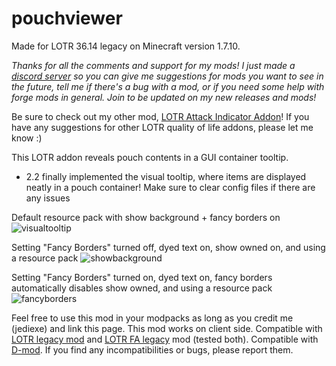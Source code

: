 # pouchviewer
Made for LOTR 36.14 legacy on Minecraft version 1.7.10.

_Thanks for all the comments and support for my mods! I just made a [discord server](https://discord.gg/TVxGeBbpTt "discord server") so you can give me suggestions for mods you want to see in the future, tell me if there's a bug with a mod, or if you need some help with forge mods in general. Join to be updated on my new releases and mods!_

Be sure to check out my other mod, [LOTR Attack Indicator Addon](https://www.curseforge.com/minecraft/mc-mods/lotr-attack-indicator-addon "LOTR Attack Indicator Addon")! If you have any suggestions for other LOTR quality of life addons, please let me know :)


This LOTR addon reveals pouch contents in a GUI container tooltip.

- 2.2 finally implemented the visual tooltip, where items are displayed neatly in a pouch container! Make sure to clear config files if there are any issues

Default resource pack with show background + fancy borders on
![visualtooltip](https://media.forgecdn.net/attachments/644/763/visualpouch.png)

Setting "Fancy Borders" turned off, dyed text on, show owned on, and using a resource pack
![showbackground](https://media.forgecdn.net/attachments/644/764/showbackground.png)

Setting "Fancy Borders" turned on, dyed text on, fancy borders automatically disables show owned, and using a resource pack
![fancyborders](https://media.forgecdn.net/attachments/644/765/fancyborders.png)


Feel free to use this mod in your modpacks as long as you credit me (jediexe) and link this page.
This mod works on client side.
Compatible with [LOTR legacy mod](https://www.curseforge.com/minecraft/mc-mods/the-lord-of-the-rings-mod-legacy "LOTR legacy mod") and [LOTR FA legacy](https://www.curseforge.com/minecraft/mc-mods/the-first-age-submod "LOTR FA legacy") mod (tested both). Compatible with [D-mod](https://www.curseforge.com/minecraft/mc-mods/dmod "D-mod"). If you find any incompatibilities or bugs, please report them.
